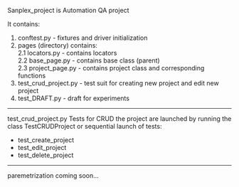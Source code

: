 Sanplex_project is Automation QA project<br>

It contains:
1. conftest.py - fixtures and driver initialization
2. pages (directory) contains: <br>
    2.1 locators.py - contains locators<br>
    2.2 base_page.py - contains base class (parent)<br>
    2.3 project_page.py - contains project class and corresponding functions<br>
3. test_crud_project.py - test suit for creating new project and edit new project
4. test_DRAFT.py - draft for experiments
----------------------------------------------------------------
test_crud_project.py
Tests for CRUD the project are launched by running the class TestCRUDProject
or sequential launch of tests:
- test_create_project
- test_edit_project
- test_delete_project
----------------------------------------------------------------
paremetrization coming soon...